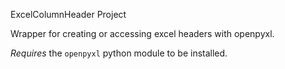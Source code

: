 ExcelColumnHeader Project

Wrapper for creating or accessing excel headers with openpyxl.

*Requires* the `openpyxl` python module to be installed.


